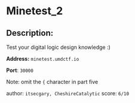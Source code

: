 
# Minetest_2
## Description:
Test your digital logic design knowledge :)

**Address:** `minetest.umdctf.io`

**Port**: `30000`

Note: omit the `{` character in part five

author: `itsecgary, CheshireCatalytic`
score: `6/10`

